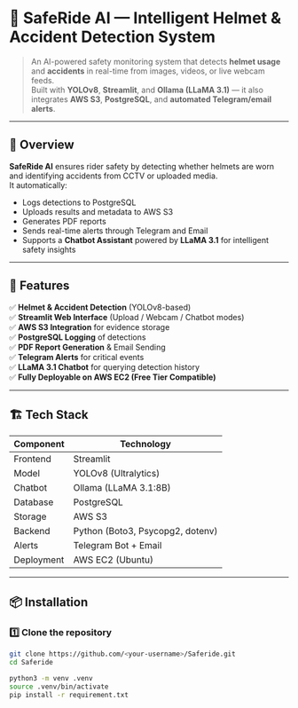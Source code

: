 # 🚦 SafeRide AI — Intelligent Helmet & Accident Detection System  

> An AI-powered safety monitoring system that detects **helmet usage** and **accidents** in real-time from images, videos, or live webcam feeds.  
> Built with **YOLOv8**, **Streamlit**, and **Ollama (LLaMA 3.1)** — it also integrates **AWS S3**, **PostgreSQL**, and **automated Telegram/email alerts**.

---

## 🧠 Overview  

**SafeRide AI** ensures rider safety by detecting whether helmets are worn and identifying accidents from CCTV or uploaded media.  
It automatically:  
- Logs detections to PostgreSQL  
- Uploads results and metadata to AWS S3  
- Generates PDF reports  
- Sends real-time alerts through Telegram and Email  
- Supports a **Chatbot Assistant** powered by **LLaMA 3.1** for intelligent safety insights  

---

## 🚀 Features  

✅ **Helmet & Accident Detection** (YOLOv8-based)  
✅ **Streamlit Web Interface** (Upload / Webcam / Chatbot modes)  
✅ **AWS S3 Integration** for evidence storage  
✅ **PostgreSQL Logging** of detections  
✅ **PDF Report Generation** & Email Sending  
✅ **Telegram Alerts** for critical events  
✅ **LLaMA 3.1 Chatbot** for querying detection history  
✅ **Fully Deployable on AWS EC2 (Free Tier Compatible)**  

---

## 🏗️ Tech Stack  

| Component | Technology |
|------------|-------------|
| Frontend | Streamlit |
| Model | YOLOv8 (Ultralytics) |
| Chatbot | Ollama (LLaMA 3.1:8B) |
| Database | PostgreSQL |
| Storage | AWS S3 |
| Backend | Python (Boto3, Psycopg2, dotenv) |
| Alerts | Telegram Bot + Email |
| Deployment | AWS EC2 (Ubuntu) |

---

## 📦 Installation  

### 1️⃣ Clone the repository
```bash
git clone https://github.com/<your-username>/Saferide.git
cd Saferide

python3 -m venv .venv
source .venv/bin/activate
pip install -r requirement.txt
